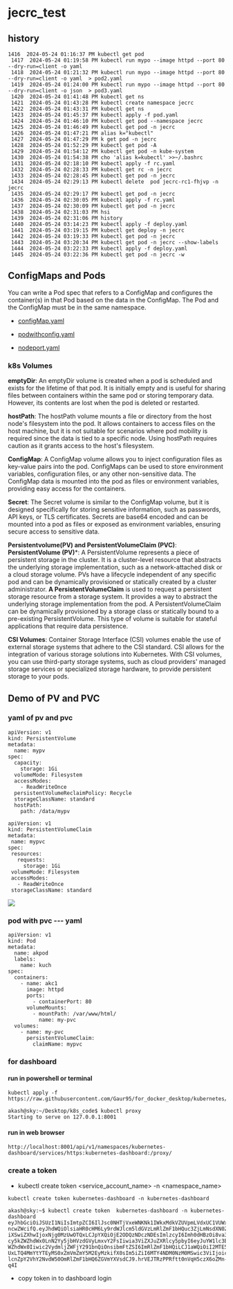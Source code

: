# jecrc_test

## history
```
1416  2024-05-24 01:16:37 PM kubectl get pod
 1417  2024-05-24 01:19:58 PM kubectl run mypo --image httpd --port 80 --dry-run=client -o yaml  
 1418  2024-05-24 01:21:32 PM kubectl run mypo --image httpd --port 80 --dry-run=client -o yaml  > pod2.yaml
 1419  2024-05-24 01:24:00 PM kubectl run mypo --image httpd --port 80 --dry-run=client -o json  > pod3.yaml
 1420  2024-05-24 01:41:48 PM kubectl get ns
 1421  2024-05-24 01:43:28 PM kubectl create namespace jecrc
 1422  2024-05-24 01:43:31 PM kubectl get ns
 1423  2024-05-24 01:45:37 PM kubectl apply -f pod.yaml 
 1424  2024-05-24 01:46:10 PM kubectl get pod --namespace jecrc
 1425  2024-05-24 01:46:49 PM kubectl get pod -n jecrc
 1426  2024-05-24 01:47:21 PM alias k="kubectl"
 1427  2024-05-24 01:47:29 PM k get pod -n jecrc
 1428  2024-05-24 01:52:29 PM kubectl get pod -A
 1429  2024-05-24 01:54:12 PM kubectl get pod -n kube-system
 1430  2024-05-24 01:54:38 PM cho 'alias k=kubectl' >>~/.bashrc
 1431  2024-05-24 02:18:10 PM kubectl apply -f rc.yaml 
 1432  2024-05-24 02:28:33 PM kubectl get rc -n jecrc
 1433  2024-05-24 02:28:45 PM kubectl get pod -n jecrc
 1434  2024-05-24 02:29:13 PM kubectl delete  pod jecrc-rc1-fhjvp -n jecrc
 1435  2024-05-24 02:29:17 PM kubectl get pod -n jecrc
 1436  2024-05-24 02:30:05 PM kubectl apply -f rc.yaml 
 1437  2024-05-24 02:30:09 PM kubectl get pod -n jecrc
 1438  2024-05-24 02:31:03 PM hsi
 1439  2024-05-24 02:31:06 PM history 
 1440  2024-05-24 03:14:23 PM kubectl apply -f deploy.yaml 
 1441  2024-05-24 03:19:15 PM kubectl get deploy -n jecrc
 1442  2024-05-24 03:19:33 PM kubectl get pod -n jecrc
 1443  2024-05-24 03:20:34 PM kubectl get pod -n jecrc --show-labels 
 1444  2024-05-24 03:22:33 PM kubectl apply -f deploy.yaml 
 1445  2024-05-24 03:22:36 PM kubectl get pod -n jecrc -w
```

## ConfigMaps and Pods
You can write a Pod spec that refers to a ConfigMap and configures the container(s) in that Pod based on the data in the ConfigMap. The Pod and the ConfigMap must be in the same namespace.

- [configMap.yaml](configMap.yaml)

- [podwithconfig.yaml](podwithconfig.yaml)
- [nodeport.yaml](nodeport.yaml)

### k8s Volumes
**emptyDir**: An emptyDir volume is created when a pod is scheduled and exists for the lifetime of that pod. It is initially empty and is useful for sharing files between containers within the same pod or storing temporary data. However, its contents are lost when the pod is deleted or restarted.

**hostPath**: The hostPath volume mounts a file or directory from the host node's filesystem into the pod. It allows containers to access files on the host machine, but it is not suitable for scenarios where pod mobility is required since the data is tied to a specific node. Using hostPath requires caution as it grants access to the host's filesystem.

**ConfigMap**: A ConfigMap volume allows you to inject configuration files as key-value pairs into the pod. ConfigMaps can be used to store environment variables, configuration files, or any other non-sensitive data. The ConfigMap data is mounted into the pod as files or environment variables, providing easy access for the containers.

**Secret**: The Secret volume is similar to the ConfigMap volume, but it is designed specifically for storing sensitive information, such as passwords, API keys, or TLS certificates. Secrets are base64 encoded and can be mounted into a pod as files or exposed as environment variables, ensuring secure access to sensitive data.

**Persistentvolume(PV) and PersistentVolumeClaim (PVC)**: **PersistentVolume (PV)***: A PersistentVolume represents a piece of persistent storage in the cluster. It is a cluster-level resource that abstracts the underlying storage implementation, such as a network-attached disk or a cloud storage volume. PVs have a lifecycle independent of any specific pod and can be dynamically provisioned or statically created by a cluster administrator.
**A PersistentVolumeClaim** is used to request a persistent storage resource from a storage system. It provides a way to abstract the underlying storage implementation from the pod. A PersistentVolumeClaim can be dynamically provisioned by a storage class or statically bound to a pre-existing PersistentVolume. This type of volume is suitable for stateful applications that require data persistence.

**CSI Volumes**: Container Storage Interface (CSI) volumes enable the use of external storage systems that adhere to the CSI standard. CSI allows for the integration of various storage solutions into Kubernetes. With CSI volumes, you can use third-party storage systems, such as cloud providers' managed storage services or specialized storage hardware, to provide persistent storage to your pods.

## Demo of PV and PVC
### yaml of pv and pvc 
```
apiVersion: v1
kind: PersistentVolume
metadata:
  name: mypv
spec:
  capacity:
    storage: 1Gi
  volumeMode: Filesystem
  accessModes:
    - ReadWriteOnce
  persistentVolumeReclaimPolicy: Recycle
  storageClassName: standard
  hostPath:
    path: /data/mypv
 ```
 ```
 apiVersion: v1
kind: PersistentVolumeClaim
metadata:
  name: mypvc
spec:
  resources:
    requests:
      storage: 1Gi
  volumeMode: Filesystem
  accessModes:
    - ReadWriteOnce
  storageClassName: standard
 ```
 <img src='pv_pvcdemo.png'>
 
### pod with pvc     --- yaml

```
apiVersion: v1
kind: Pod
metadata:
  name: akpod
  labels:
    name: kuch
spec:
  containers:
    - name: akc1
      image: httpd
      ports:
        - containerPort: 80
      volumeMounts:
        - mountPath: /var/www/html/
          name: my-pvc
  volumes:
    - name: my-pvc
      persistentVolumeClaim:
        claimName: mypvc
```

### for dashboard
#### run in powershell or terminal
```
kubectl apply -f https://raw.githubusercontent.com/Gaur95/for_docker_desktop/kubernetes/dashboard.yml

```
```
akash@sky:~/Desktop/k8s_code$ kubectl proxy 
Starting to serve on 127.0.0.1:8001

```
#### run in web browser
```
http://localhost:8001/api/v1/namespaces/kubernetes-dashboard/services/https:kubernetes-dashboard:/proxy/

```
### create a token
+ kubectl create token <service_account_name> -n <namespace_name>
```
kubectl create token kubernetes-dashboard -n kubernetes-dashboard
```
```
akash@sky:~$ kubectl create token  kubernetes-dashboard -n kubernetes-dashboard
eyJhbGciOiJSUzI1NiIsImtpZCI6IlJsc0NHTjVxeWNKNk1IWkxMdkVZUVpmLVdxUC1VUWxXMVE3TUlwN
ncwZWcifQ.eyJhdWQiOlsiaHR0cHM6Ly9rdWJlcm5ldGVzLmRlZmF1bHQuc3ZjLmNsdXN0ZXIubG9jYWw
iXSwiZXhwIjoxNjg0MzUwOTQxLCJpYXQiOjE2ODQzNDczNDEsImlzcyI6Imh0dHBzOi8va3ViZXJuZXRl
cy5kZWZhdWx0LnN2Yy5jbHVzdGVyLmxvY2FsIiwia3ViZXJuZXRlcy5pbyI6eyJuYW1lc3BhY2UiOiJkZ
WZhdWx0Iiwic2VydmljZWFjY291bnQiOnsibmFtZSI6ImRlZmF1bHQiLCJ1aWQiOiI2MTE5ZmU1ZC02M2
UxLTQ4MmYtYTEyMS0xZmVmZmY5M2EyMzkifX0sIm5iZiI6MTY4NDM0NzM0MSwic3ViIjoic3lzdGVtOnN
lcnZpY2VhY2NvdW50OmRlZmF1bHQ6ZGVmYXVsdCJ9.hrVEJTRzPPRftt0nVqH5czX6oZMn-q4I
```
+ copy token in to dashboard login 

